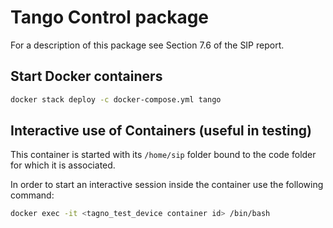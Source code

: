 # Tango Control package

For a description of this package see Section 7.6 of the SIP report.

## Start Docker containers

```bash
docker stack deploy -c docker-compose.yml tango
```

## Interactive use of Containers (useful in testing)

This container is started with its `/home/sip` folder bound to the 
code folder for which it is associated.

In order to start an interactive session inside the container use the
following command: 

```bash
docker exec -it <tagno_test_device container id> /bin/bash
```
